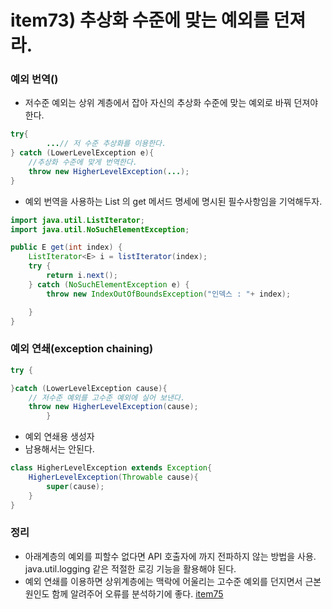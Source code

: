 # item73) 추상화 수준에 맞는 예외를 던져라.

### 예외 번역()
- 저수준 예외는 상위 계층에서 잡아 자신의 추상화 수준에 맞는 예외로 바꿔 던져야 한다. 

```java
try{
        ...// 저 수준 추상화를 이용한다.
} catch (LowerLevelException e){
    //추상화 수준에 맞게 번역한다.
    throw new HigherLevelException(...);
}

```

- 예외 번역을 사용하는 List<E> 의 get 메서드 명세에 명시된 필수사항임을 기억해두자.

```java
import java.util.ListIterator;
import java.util.NoSuchElementException;

public E get(int index) {
    ListIterator<E> i = listIterator(index);
    try {
        return i.next();
    } catch (NoSuchElementException e) {
        throw new IndexOutOfBoundsException("인덱스 : "+ index);

    }
}
```

### 예외 연쇄(exception chaining)
```java
try {

}catch (LowerLevelException cause){
    // 저수준 예외를 고수준 예외에 실어 보낸다.
    throw new HigherLevelException(cause);
        }
```

- 예외 연쇄용 생성자
- 남용해서는 안된다.
```java
class HigherLevelException extends Exception{
    HigherLevelException(Throwable cause){
        super(cause);
    }
}

```

### 정리
- 아래계층의 예외를 피할수 없다면 API 호출자에 까지 전파하지 않는 방법을 사용. java.util.logging 같은 적절한 로깅 기능을 활용해야 된다.
- 예외 연쇄를 이용하면 상위계층에는 맥락에 어울리는 고수준 예외를 던지면서 근본 원인도 함께 알려주어 오류를 분석하기에 좋다. [item75](./item75.md)